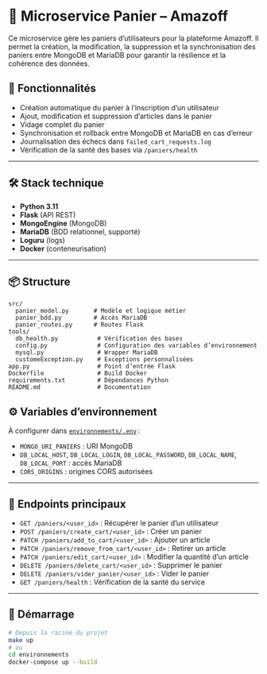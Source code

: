 # 🛒 Microservice Panier – Amazoff

Ce microservice gère les paniers d’utilisateurs pour la plateforme Amazoff. Il permet la création, la modification, la suppression et la synchronisation des paniers entre MongoDB et MariaDB pour garantir la résilience et la cohérence des données.

## 🚀 Fonctionnalités

- Création automatique du panier à l’inscription d’un utilisateur
- Ajout, modification et suppression d’articles dans le panier
- Vidage complet du panier
- Synchronisation et rollback entre MongoDB et MariaDB en cas d’erreur
- Journalisation des échecs dans `failed_cart_requests.log`
- Vérification de la santé des bases via `/paniers/health`

---

## 🛠️ Stack technique

- **Python 3.11**
- **Flask** (API REST)
- **MongoEngine** (MongoDB)
- **MariaDB** (BDD relationnel, supporté)
- **Loguru** (logs)
- **Docker** (conteneurisation)

---

## 📦 Structure

```
src/
  panier_model.py       # Modèle et logique métier
  panier_bdd.py         # Accès MariaDB
  panier_routes.py      # Routes Flask
tools/
  db_health.py           # Vérification des bases
  config.py              # Configuration des variables d’environnement
  mysql.py               # Wrapper MariaDB
  customeException.py    # Exceptions personnalisées
app.py                   # Point d’entrée Flask
Dockerfile               # Build Docker
requirements.txt         # Dépendances Python
README.md                # Documentation
```


## ⚙️ Variables d’environnement

À configurer dans [`environnements/.env`](../../../../environnements/.env) :

- `MONGO_URI_PANIERS` : URI MongoDB
- `DB_LOCAL_HOST`, `DB_LOCAL_LOGIN`, `DB_LOCAL_PASSWORD`, `DB_LOCAL_NAME`, `DB_LOCAL_PORT` : accès MariaDB
- `CORS_ORIGINS` : origines CORS autorisées

---

## 🔗 Endpoints principaux

- `GET /paniers/<user_id>` : Récupérer le panier d’un utilisateur
- `POST /paniers/create_cart/<user_id>` : Créer un panier
- `PATCH /paniers/add_to_cart/<user_id>` : Ajouter un article
- `PATCH /paniers/remove_from_cart/<user_id>` : Retirer un article
- `PATCH /paniers/edit_cart/<user_id>` : Modifier la quantité d’un article
- `DELETE /paniers/delete_cart/<user_id>` : Supprimer le panier
- `DELETE /paniers/vider_panier/<user_id>` : Vider le panier
- `GET /paniers/health` : Vérification de la santé du service

---

## 🚦 Démarrage

```bash
# Depuis la racine du projet
make up
# ou
cd environnements
docker-compose up --build
```